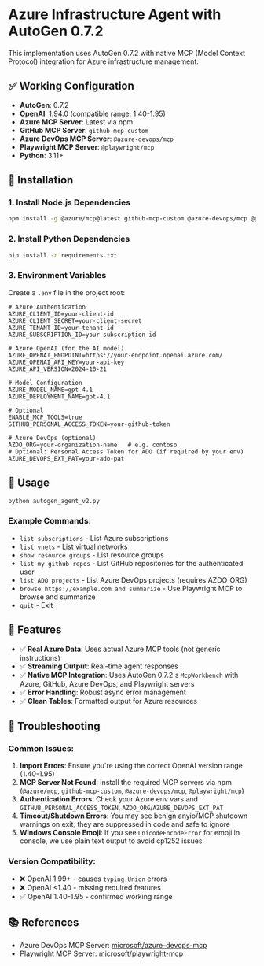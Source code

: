 
# Azure Infrastructure Agent with AutoGen 0.7.2

This implementation uses AutoGen 0.7.2 with native MCP (Model Context Protocol) integration for Azure infrastructure management.

## ✅ **Working Configuration**

- **AutoGen**: 0.7.2
- **OpenAI**: 1.94.0 (compatible range: 1.40-1.95)
- **Azure MCP Server**: Latest via npm
- **GitHub MCP Server**: `github-mcp-custom`
- **Azure DevOps MCP Server**: `@azure-devops/mcp`
- **Playwright MCP Server**: `@playwright/mcp`
- **Python**: 3.11+

## 🚀 **Installation**

### 1. Install Node.js Dependencies
```bash
npm install -g @azure/mcp@latest github-mcp-custom @azure-devops/mcp @playwright/mcp
```

### 2. Install Python Dependencies
```bash
pip install -r requirements.txt
```

### 3. Environment Variables
Create a `.env` file in the project root:

```env
# Azure Authentication
AZURE_CLIENT_ID=your-client-id
AZURE_CLIENT_SECRET=your-client-secret
AZURE_TENANT_ID=your-tenant-id
AZURE_SUBSCRIPTION_ID=your-subscription-id

# Azure OpenAI (for the AI model)
AZURE_OPENAI_ENDPOINT=https://your-endpoint.openai.azure.com/
AZURE_OPENAI_API_KEY=your-api-key
AZURE_API_VERSION=2024-10-21

# Model Configuration
AZURE_MODEL_NAME=gpt-4.1
AZURE_DEPLOYMENT_NAME=gpt-4.1

# Optional
ENABLE_MCP_TOOLS=true
GITHUB_PERSONAL_ACCESS_TOKEN=your-github-token

# Azure DevOps (optional)
AZDO_ORG=your-organization-name   # e.g. contoso
# Optional: Personal Access Token for ADO (if required by your env)
AZURE_DEVOPS_EXT_PAT=your-ado-pat
```

## 🎯 **Usage**

```bash
python autogen_agent_v2.py
```

### Example Commands:
- `list subscriptions` - List Azure subscriptions
- `list vnets` - List virtual networks  
- `show resource groups` - List resource groups
- `list my github repos` - List GitHub repositories for the authenticated user
- `list ADO projects` - List Azure DevOps projects (requires AZDO_ORG)
- `browse https://example.com and summarize` - Use Playwright MCP to browse and summarize
- `quit` - Exit

## 🔧 **Features**

- ✅ **Real Azure Data**: Uses actual Azure MCP tools (not generic instructions)
- ✅ **Streaming Output**: Real-time agent responses
- ✅ **Native MCP Integration**: Uses AutoGen 0.7.2's `McpWorkbench` with Azure, GitHub, Azure DevOps, and Playwright servers
- ✅ **Error Handling**: Robust async error management
- ✅ **Clean Tables**: Formatted output for Azure resources

## 🐛 **Troubleshooting**

### Common Issues:

1. **Import Errors**: Ensure you're using the correct OpenAI version range (1.40-1.95)
2. **MCP Server Not Found**: Install the required MCP servers via npm (`@azure/mcp`, `github-mcp-custom`, `@azure-devops/mcp`, `@playwright/mcp`)
3. **Authentication Errors**: Check your Azure env vars and `GITHUB_PERSONAL_ACCESS_TOKEN`, `AZDO_ORG`/`AZURE_DEVOPS_EXT_PAT`
4. **Timeout/Shutdown Errors**: You may see benign anyio/MCP shutdown warnings on exit; they are suppressed in code and safe to ignore
5. **Windows Console Emoji**: If you see `UnicodeEncodeError` for emoji in console, we use plain text output to avoid cp1252 issues

### Version Compatibility:
- ❌ OpenAI 1.99+ - causes `typing.Union` errors
- ❌ OpenAI <1.40 - missing required features  
- ✅ OpenAI 1.40-1.95 - confirmed working range

## 📚 References

- Azure DevOps MCP Server: [microsoft/azure-devops-mcp](https://github.com/microsoft/azure-devops-mcp)
- Playwright MCP Server: [microsoft/playwright-mcp](https://github.com/microsoft/playwright-mcp)

